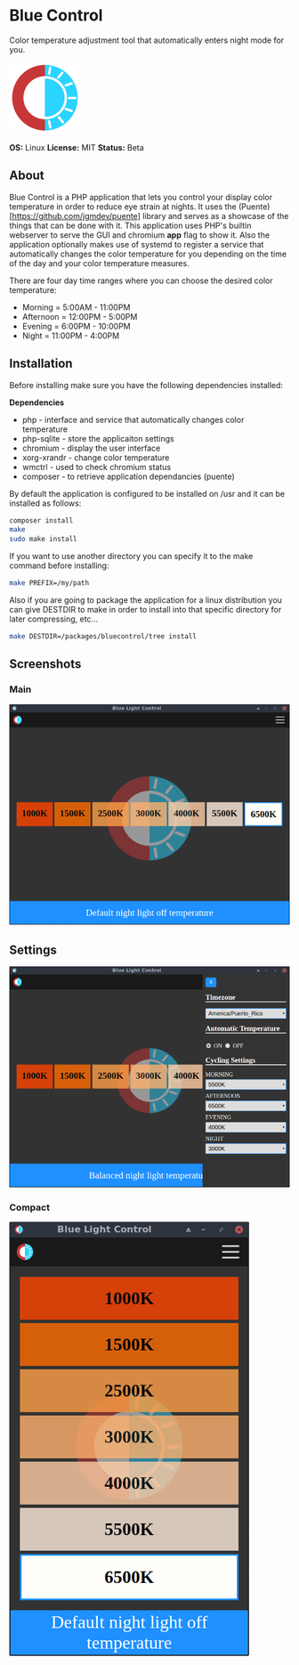 # Blue Control

Color temperature adjustment tool that automatically enters night mode for
you.

![BlueColor Logo](https://raw.githubusercontent.com/jgmdev/bluecontrol/master/images/icon.png)

**OS:** Linux
**License:** MIT
**Status:** Beta

## About
Blue Control is a PHP application that lets you control your display 
color temperature in order to reduce eye strain at nights. It uses the
(Puente)[https://github.com/jgmdev/puente] library and serves as a showcase
of the things that can be done with it. This application uses PHP's builtin
webserver to serve the GUI and chromium **app** flag to show it. Also the
application optionally makes use of systemd to register a service that 
automatically changes the color temperature for you depending on the time
of the day and your color temperature measures.

There are four day time ranges where you can choose the desired color temperature:

* Morning = 5:00AM - 11:00PM
* Afternoon = 12:00PM - 5:00PM
* Evening = 6:00PM - 10:00PM
* Night = 11:00PM - 4:00PM

## Installation

Before installing make sure you have the following dependencies installed:

**Dependencies**

* php - interface and service that automatically changes color temperature
* php-sqlite - store the applicaiton settings
* chromium - display the user interface
* xorg-xrandr - change color temperature
* wmctrl - used to check chromium status
* composer - to retrieve application dependancies (puente)

By default the application is configured to be installed on /usr and it can
be installed as follows:

```sh
composer install
make
sudo make install
```

If you want to use another directory you can specify it to the make command
before installing:

```sh
make PREFIX=/my/path
```

Also if you are going to package the application for a linux distribution
you can give DESTDIR to make in order to install into that specific directory
for later compressing, etc...

```sh
make DESTDIR=/packages/bluecontrol/tree install
```

## Screenshots

### Main
![day](https://raw.githubusercontent.com/jgmdev/bluecontrol/master/screenshots/day.png)

## Settings
![settings](https://raw.githubusercontent.com/jgmdev/bluecontrol/master/screenshots/settings.png)

### Compact
![overview](https://raw.githubusercontent.com/jgmdev/bluecontrol/master/screenshots/compact.png)